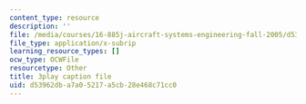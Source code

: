 ```yaml
---
content_type: resource
description: ''
file: /media/courses/16-885j-aircraft-systems-engineering-fall-2005/d53962dba7a05217a5cb28e468c71cc0_cDMbBjH8ZSs.vtt
file_type: application/x-subrip
learning_resource_types: []
ocw_type: OCWFile
resourcetype: Other
title: 3play caption file
uid: d53962db-a7a0-5217-a5cb-28e468c71cc0
---
```

